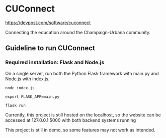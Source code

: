 # CUConnect

https://devpost.com/software/cuconnect

Connecting the education around the Champaign-Urbana community.

## Guideline to run CUConnect

### Required installation: Flask and Node.js

On a single server, run both the Python Flask framework with main.py and Node.js with index.js.

`node index.js`

`export FLASK_APP=main.py`

`flask run`

Currently, this project is still hosted on the localhost, so the website can be accessed at 127.0.0.1:5000 with both backend systems running

This project is still in demo, so some features may not work as intended.
